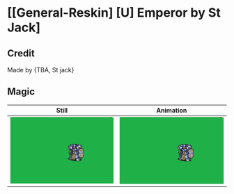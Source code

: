 # [\[General-Reskin\] \[U\] Emperor by St Jack]

## Credit

Made by {TBA, St jack}

## Magic

| Still | Animation |
| :---: | :-------: |
| ![Magic still](./Magic_000.png) | ![Magic animation](./Magic.gif) |

